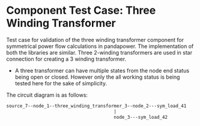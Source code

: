 <!--
SPDX-FileCopyrightText: Contributors to the Power Grid Model project <powergridmodel@lfenergy.org>

SPDX-License-Identifier: MPL-2.0
-->

# Component Test Case: Three Winding Transformer

Test case for validation of the three winding transformer component for symmetrical power flow calculations in pandapower.
The implementation of both the libraries are similar.
Three 2-winding transformers are used in star connection for creating a 3 winding transformer.

- A three transformer can have multiple states from the node end status being open or closed.
  However only the all working status is being tested here for the sake of simplicity.

The circuit diagram is as follows:

```txt
source_7--node_1--three_winding_transformer_3--node_2---sym_load_41              (3wdg Transformer status=1)
                                        |
                                        node_3---sym_load_42
```
